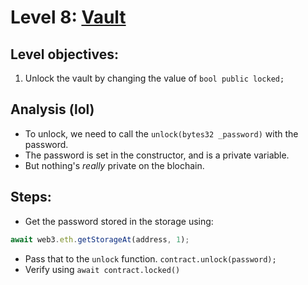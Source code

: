 # Level 8: [Vault](https://ethernaut.openzeppelin.com/level/0x3A78EE8462BD2e31133de2B8f1f9CBD973D6eDd6)

## Level objectives:
1. Unlock the vault by changing the value of `bool public locked;`

## Analysis (lol)
- To unlock, we need to call the `unlock(bytes32 _password)` with the password.
- The password is set in the constructor, and is a private variable.
- But nothing's _really_ private on the blochain.

## Steps:
- Get the password stored in the storage using:
```js
await web3.eth.getStorageAt(address, 1);
```
- Pass that to the `unlock` function. `contract.unlock(password);`
- Verify using `await contract.locked()`

